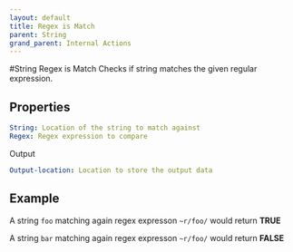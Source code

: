 ```yaml
---
layout: default
title: Regex is Match
parent: String
grand_parent: Internal Actions
---
```

#String Regex is Match
Checks if string matches the given regular expression.

## Properties
```yaml
String: Location of the string to match against
Regex: Regex expression to compare
```

Output
```yaml
Output-location: Location to store the output data
```

## Example
A string `foo` matching again regex expresson `~r/foo/` would return **TRUE**

A string `bar` matching again regex expresson `~r/foo/` would return **FALSE**
